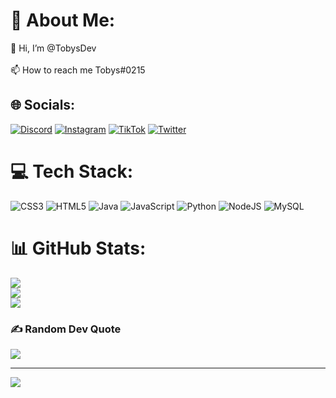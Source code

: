 # 💫 About Me:
👋 Hi, I’m @TobysDev<br><br>📫 How to reach me Tobys#0215


## 🌐 Socials:
[![Discord](https://img.shields.io/badge/Discord-%237289DA.svg?logo=discord&logoColor=white)](htttps://discord.gg/Tobys#0215) [![Instagram](https://img.shields.io/badge/Instagram-%23E4405F.svg?logo=Instagram&logoColor=white)](https://instagram.com/tobiasbuto_) [![TikTok](https://img.shields.io/badge/TikTok-%23000000.svg?logo=TikTok&logoColor=white)](https://tiktok.com/@toby.buto) [![Twitter](https://img.shields.io/badge/Twitter-%231DA1F2.svg?logo=Twitter&logoColor=white)](https://twitter.com/tobileaks1) 

# 💻 Tech Stack:
![CSS3](https://img.shields.io/badge/css3-%231572B6.svg?style=for-the-badge&logo=css3&logoColor=white) ![HTML5](https://img.shields.io/badge/html5-%23E34F26.svg?style=for-the-badge&logo=html5&logoColor=white) ![Java](https://img.shields.io/badge/java-%23ED8B00.svg?style=for-the-badge&logo=java&logoColor=white) ![JavaScript](https://img.shields.io/badge/javascript-%23323330.svg?style=for-the-badge&logo=javascript&logoColor=%23F7DF1E) ![Python](https://img.shields.io/badge/python-3670A0?style=for-the-badge&logo=python&logoColor=ffdd54) ![NodeJS](https://img.shields.io/badge/node.js-6DA55F?style=for-the-badge&logo=node.js&logoColor=white) ![MySQL](https://img.shields.io/badge/mysql-%2300f.svg?style=for-the-badge&logo=mysql&logoColor=white)
# 📊 GitHub Stats:
![](https://github-readme-stats.vercel.app/api?username=TobysDev&theme=dark&hide_border=false&include_all_commits=true&count_private=true)<br/>
![](https://github-readme-streak-stats.herokuapp.com/?user=TobysDev&theme=dark&hide_border=false)<br/>
![](https://github-readme-stats.vercel.app/api/top-langs/?username=TobysDev&theme=dark&hide_border=false&include_all_commits=true&count_private=true&layout=compact)

### ✍️ Random Dev Quote
![](https://quotes-github-readme.vercel.app/api?type=horizontal&theme=radical)

---
[![](https://visitcount.itsvg.in/api?id=TobysDev&icon=0&color=10)](https://visitcount.itsvg.in)
